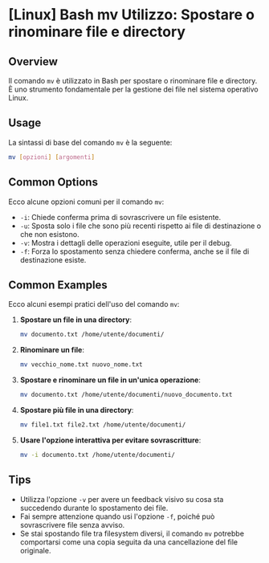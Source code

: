 # [Linux] Bash mv Utilizzo: Spostare o rinominare file e directory

## Overview
Il comando `mv` è utilizzato in Bash per spostare o rinominare file e directory. È uno strumento fondamentale per la gestione dei file nel sistema operativo Linux.

## Usage
La sintassi di base del comando `mv` è la seguente:

```bash
mv [opzioni] [argomenti]
```

## Common Options
Ecco alcune opzioni comuni per il comando `mv`:

- `-i`: Chiede conferma prima di sovrascrivere un file esistente.
- `-u`: Sposta solo i file che sono più recenti rispetto ai file di destinazione o che non esistono.
- `-v`: Mostra i dettagli delle operazioni eseguite, utile per il debug.
- `-f`: Forza lo spostamento senza chiedere conferma, anche se il file di destinazione esiste.

## Common Examples
Ecco alcuni esempi pratici dell'uso del comando `mv`:

1. **Spostare un file in una directory**:
    ```bash
    mv documento.txt /home/utente/documenti/
    ```

2. **Rinominare un file**:
    ```bash
    mv vecchio_nome.txt nuovo_nome.txt
    ```

3. **Spostare e rinominare un file in un'unica operazione**:
    ```bash
    mv documento.txt /home/utente/documenti/nuovo_documento.txt
    ```

4. **Spostare più file in una directory**:
    ```bash
    mv file1.txt file2.txt /home/utente/documenti/
    ```

5. **Usare l'opzione interattiva per evitare sovrascritture**:
    ```bash
    mv -i documento.txt /home/utente/documenti/
    ```

## Tips
- Utilizza l'opzione `-v` per avere un feedback visivo su cosa sta succedendo durante lo spostamento dei file.
- Fai sempre attenzione quando usi l'opzione `-f`, poiché può sovrascrivere file senza avviso.
- Se stai spostando file tra filesystem diversi, il comando `mv` potrebbe comportarsi come una copia seguita da una cancellazione del file originale.